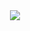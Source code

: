    <center><img src="https://capsule-render.vercel.app/api?    type=waving&color=gradient&height=150&section=header&text=BedsRoom&fontSize=80&fontAlignY=35&animation=twinkling&fontColor=gradient" /></center>
